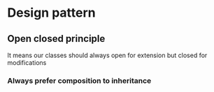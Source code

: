 # Design pattern

## Open closed principle
It means our classes should always open for extension but closed for modifications

### Always prefer composition to inheritance
